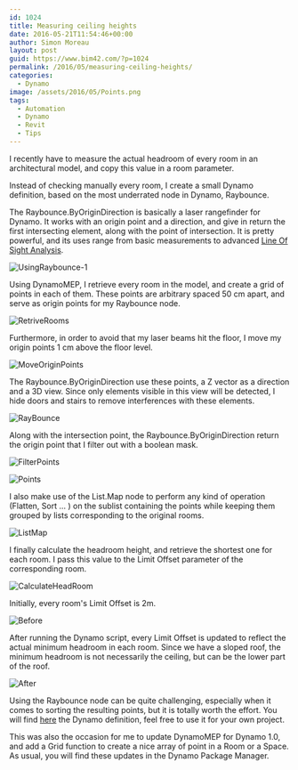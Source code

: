 ```yaml
---
id: 1024
title: Measuring ceiling heights
date: 2016-05-21T11:54:46+00:00
author: Simon Moreau
layout: post
guid: https://www.bim42.com/?p=1024
permalink: /2016/05/measuring-ceiling-heights/
categories:
  - Dynamo
image: /assets/2016/05/Points.png
tags:
  - Automation
  - Dynamo
  - Revit
  - Tips
---
```

I recently have to measure the actual headroom of every room in an architectural model, and copy this value in a room parameter.

Instead of checking manually every room, I create a small Dynamo definition, based on the most underrated node in Dynamo, Raybounce.

The Raybounce.ByOriginDirection is basically a laser rangefinder for Dynamo. It works with an origin point and a direction, and give in return the first intersecting element, along with the point of intersection. It is pretty powerful, and its uses range from basic measurements to advanced [Line Of Sight Analysis](https://revitbeyondbim.wordpress.com/2016/03/10/eye-sight-analysis-with-revit-and-dynamo/).

![UsingRaybounce-1](/assets/2016/05/UsingRaybounce-1.png)

Using DynamoMEP, I retrieve every room in the model, and create a grid of points in each of them. These points are arbitrary spaced 50 cm apart, and serve as origin points for my Raybounce node.

![RetriveRooms](/assets/2016/05/RetriveRooms.png)

Furthermore, in order to avoid that my laser beams hit the floor, I move my origin points 1 cm above the floor level.

![MoveOriginPoints](/assets/2016/05/MoveOriginPoints.png)

The Raybounce.ByOriginDirection use these points, a Z vector as a direction and a 3D view. Since only elements visible in this view will be detected, I hide doors and stairs to remove interferences with these elements.

![RayBounce](/assets/2016/05/RayBounce.png)

Along with the intersection point, the Raybounce.ByOriginDirection return the origin point that I filter out with a boolean mask.

![FilterPoints](/assets/2016/05/FilterPoints.png)

![Points](/assets/2016/05/Points.png)

I also make use of the List.Map node to perform any kind of operation (Flatten, Sort ... ) on the sublist containing the points while keeping them grouped by lists corresponding to the original rooms.

![ListMap](/assets/2016/05/ListMap.png)

I finally calculate the headroom height, and retrieve the shortest one for each room. I pass this value to the Limit Offset parameter of the corresponding room.

![CalculateHeadRoom](/assets/2016/05/CalculateHeadRoom.png)

Initially, every room's Limit Offset is 2m.

![Before](/assets/2016/05/Before.png)

After running the Dynamo script, every Limit Offset is updated to reflect the actual minimum headroom in each room. Since we have a sloped roof, the minimum headroom is not necessarily the ceiling, but can be the lower part of the roof.

![After](/assets/2016/05/After.png)

Using the Raybounce node can be quite challenging, especially when it comes to sorting the resulting points, but it is totally worth the effort. You will find [here](https://drive.google.com/file/d/0B_fvbfIWQ5JJY3U4TkduaGUwZkk/view?usp=sharing) the Dynamo definition, feel free to use it for your own project.

This was also the occasion for me to update DynamoMEP for Dynamo 1.0, and add a Grid function to create a nice array of point in a Room or a Space. As usual, you will find these updates in the Dynamo Package Manager.